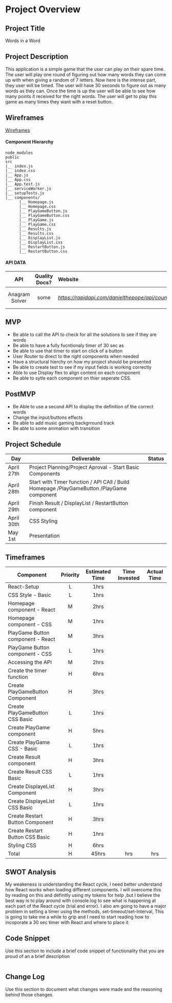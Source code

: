 # Project Overview

## Project Title

Words in a Word

## Project Description

This application is a simple game that the user can play on their spare time. The user will play one round of figuring out how many words they can come up with when giving a random of 7 letters. Now here is the intense part, they user will be timed. The user will have 30 seconds to figure out as many words as they can. Once the time is up the user will be able to see how many points it received for the right words. The user will get to play this game as many times they want with a reset button.

## Wireframes

[Wireframes](https://wireframe.cc/pro/pp/b788c4dfd337672)

#### Component Hierarchy

```
node_modules
public
src
|__ index.js
|__ index.css
|__ App.js
|__ App.css
|__ App.test.js
|__ serviceWorker.js
|__ setupTests.js
|__ components/
      |__ Homepage.js
      |__ Homepage.css
      |__ PlayGameButton.js
      |__ PlayGameButton.css      
      |__ PlayGame.js
      |__ PlayGame.css
      |__ Results.js
      |__ Results.css
      |__ DisplayList.js
      |__ DisplayList.css
      |__ RestartButton.js
      |__ RestartButton.css

```

<!-- ## API

[Anagram Solver](https://rapidapi.com/danielthepope/api/countdown/endpoints)
<br>
[WordsApi](https://www.wordsapi.com/) -->

#### API DATA

|    API     | Quality Docs? | Website       | Sample Query                            |
| :--------: | :-----------: | :------------ | :-------------------------------------- |
| Anagram Solver |     some     | _https://rapidapi.com/danielthepope/api/countdown/endpoints_ | _https://danielthepope-countdown-v1.p.rapidapi.com/solve/pimgatner_ |


## MVP

- Be able to call the API to check for all the solutions to see if they are words
- Be able to have a fully fucntionaly timer of 30 sec as
- Be able to use that timer to start on click of a button
- User Router to direct to the right components when needed
- Have a structural hierchy on how my project should be presented
- Be able to create test to see if my input fields is working correctly
- Able to use Display flex to align content on each component
- Be able to sytle each component on thier seperate CSS.

## PostMVP 

- Be Able to use a second API to display the definition of the correct words
- Change the input/buttons effects 
- Be able to add music gaming backgrround track
- Be able to some animation with transition


## Project Schedule

|  Day | Deliverable | Status
|---|---| ---|
|April 27th| Project Planning/Project Aproval - Start Basic Components| 
|April 28th| Start with Timer function / API CAll / Build Homepage /PlayGameButton /PlayGame component| 
|April 29th| Finish Result / DisplayList / RestartButton component | 
|April 30th| CSS Styling | 
|May 1st| Presentation | 

<!-- ## Priority Matrix

![Priotity Matrix](https://i.imgur.com/stsKBoI.jpg) -->

## Timeframes

| Component | Priority | Estimated Time | Time Invested | Actual Time |
| --- | :---: |  :---: | :---: | :---: |
| React-Setup| L | 1hrs|  |  |
| CSS Style - Basic | L | 1hrs|  | |
| Homepage component - React | M | 2hrs |  |  |
| Homepage component - CSS | M | 1hrs |  |  |
| PlayGame Button component - React | M | 3hrs |  |  |
| PlayGame Button component - CSS | L | 1hrs |  |  |
| Accessing the API | M | 2hrs |  |  |
| Create the timer function | H | 6hrs |  |  |
| Create PlayGameButton Component| H | 3hrs |  |  |
| Create PlayGameButton CSS Basic| L | 1hrs |  |  |
| Create PlayGame component| H | 5hrs |  |  |
| Create PlayGame CSS - Basic| L | 1hrs |  |  |
| Create Result component| H | 3hrs |  |  |
| Create Result CSS Basic| L | 1hrs |  |  |
| Create DisplayeList Component| H | 3hrs |  |  |
| Create DisplayeList CSS Basic| L | 1hrs |  |  |
| Create Restart Button Component| H | 3hrs |  |  |
| Create Restart Button CSS Basic| H | 1hrs |  |  |
| Styling CSS | H | 6hrs |  |  |
| Total | H | 45hrs| hrs | hrs | 


## SWOT Analysis
My weakeness is understanding the React cycle, I need better understand how React works when loading different components. I will overcome this by reading on this and definitly using my tokens for help ,but I believe the best way is to play around with console.log to see what is happening at each part of the React cycle (trial and error). I also am going to have a major problem in setting a timer using the methods, set-timeout/set-Interval, This is going to take me a while to grip and I need to start reading how to incoporate a 30 sec timer with React and where to place it

## Code Snippet

Use this section to include a brief code snippet of functionality that you are proud of an a brief description  

```

```

## Change Log
 Use this section to document what changes were made and the reasoning behind those changes.  
